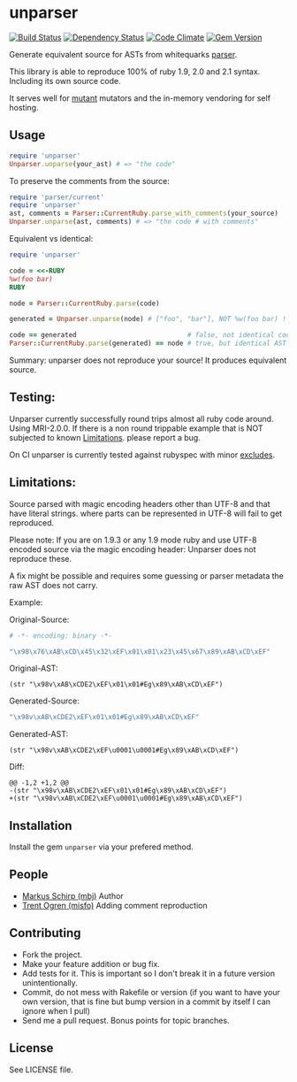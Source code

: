unparser
========

[![Build Status](https://secure.travis-ci.org/mbj/unparser.png?branch=master)](http://travis-ci.org/mbj/unparser)
[![Dependency Status](https://gemnasium.com/mbj/unparser.png)](https://gemnasium.com/mbj/unparser)
[![Code Climate](https://codeclimate.com/github/mbj/unparser.png)](https://codeclimate.com/github/mbj/unparser)
[![Gem Version](https://img.shields.io/gem/v/unparser.svg)](https://rubygems.org/gems/unparser)

Generate equivalent source for ASTs from whitequarks [parser](https://github.com/whitequark/parser).

This library is able to reproduce 100% of ruby 1.9, 2.0 and 2.1 syntax. Including its own source code.

It serves well for [mutant](https://github.com/mbj/mutant) mutators and the in-memory vendoring for self hosting.

Usage
-----

```ruby
require 'unparser'
Unparser.unparse(your_ast) # => "the code"
```

To preserve the comments from the source:

```ruby
require 'parser/current'
require 'unparser'
ast, comments = Parser::CurrentRuby.parse_with_comments(your_source)
Unparser.unparse(ast, comments) # => "the code # with comments"
```

Equivalent vs identical:

```ruby
require 'unparser'

code = <<-RUBY
%w(foo bar)
RUBY

node = Parser::CurrentRuby.parse(code)

generated = Unparser.unparse(node) # ["foo", "bar"], NOT %w(foo bar) !

code == generated                            # false, not identical code
Parser::CurrentRuby.parse(generated) == node # true, but identical AST
```

Summary: unparser does not reproduce your source! It produces equivalent source.

Testing:
--------

Unparser currently successfully round trips almost all ruby code around. Using MRI-2.0.0.
If there is a non round trippable example that is NOT subjected to known [Limitations](#limitations).
please report a bug.

On CI unparser is currently tested against rubyspec with minor [excludes](https://github.com/mbj/unparser/blob/master/spec/integrations.yml).

Limitations:
------------

Source parsed with magic encoding headers other than UTF-8 and that have literal strings.
where parts can be represented in UTF-8 will fail to get reproduced.

Please note: If you are on 1.9.3 or any 1.9 mode ruby and use UTF-8 encoded source via the magic encoding header:
Unparser does not reproduce these.

A fix might be possible and requires some guessing or parser metadata the raw AST does not carry.

Example:

Original-Source:
```ruby
# -*- encoding: binary -*-

"\x98\x76\xAB\xCD\x45\x32\xEF\x01\x01\x23\x45\x67\x89\xAB\xCD\xEF"
```

Original-AST:
```
(str "\x98v\xAB\xCDE2\xEF\x01\x01#Eg\x89\xAB\xCD\xEF")
```

Generated-Source:

```ruby
"\x98v\xAB\xCDE2\xEF\x01\x01#Eg\x89\xAB\xCD\xEF"
```

Generated-AST:

```
(str "\x98v\xAB\xCDE2\xEF\u0001\u0001#Eg\x89\xAB\xCD\xEF")
```

Diff:

```
@@ -1,2 +1,2 @@
-(str "\x98v\xAB\xCDE2\xEF\x01\x01#Eg\x89\xAB\xCD\xEF")
+(str "\x98v\xAB\xCDE2\xEF\u0001\u0001#Eg\x89\xAB\xCD\xEF")
```

Installation
------------

Install the gem `unparser` via your prefered method.

People
------

* [Markus Schirp (mbj)](https://github.com/mbj) Author
* [Trent Ogren (misfo)](https://github.com/misfo) Adding comment reproduction

Contributing
-------------

* Fork the project.
* Make your feature addition or bug fix.
* Add tests for it. This is important so I don't break it in a
  future version unintentionally.
* Commit, do not mess with Rakefile or version
  (if you want to have your own version, that is fine but bump version in a commit by itself I can ignore when I pull)
* Send me a pull request. Bonus points for topic branches.

License
-------

See LICENSE file.
